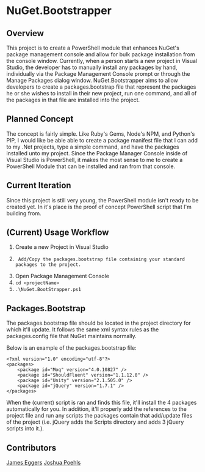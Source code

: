 # NuGet.Bootstrapper

## Overview

This project is to create a PowerShell module that enhances NuGet's package management console and allow for bulk package installation from the console window.  Currently, when a person starts a new project in Visual Studio, the developer has to manually install any packages by hand, individually via the Package Management Console prompt or through the Manage Packages dialog window.  NuGet.Bootstrapper aims to allow developers to create a packages.bootstrap file that represent the packages he or she wishes to install in their new project, run one command, and all of the packages in that file are installed into the project.

## Planned Concept

The concept is fairly simple.  Like Ruby's Gems, Node's NPM, and Python's PIP, I would like be able able to create a package manifest file that I can add to my .Net projects, type a simple command, and have the packages installed unto my project.  Since the Package Manager Console inside of Visual Studio is PowerShell, it makes the most sense to me to create a PowerShell Module that can be installed and ran from that console.

## Current Iteration

Since this project is still very young, the PowerShell module isn't ready to be created yet.  In it's place is the proof of concept PowerShell script that I'm building from.

## (Current) Usage Workflow

1. 	Create a new Project in Visual Studio
2.		Add/Copy the packages.bootstrap file containing your standard packages to the project.
3. 	Open Package Management Console
4. 	`cd <projectName>`
5. 	`.\NuGet.BootStrapper.ps1`

## Packages.Bootstrap

The packages.bootstrap file should be located in the project directory for which it'll update.  It follows the same xml syntax rules as the packages.config file that NuGet maintains normally.

Below is an example of the packages.bootstrap file:

	<?xml version="1.0" encoding="utf-8"?>
	<packages>
		<package id="Moq" version="4.0.10827" />
		<package id="ShouldFluent" version="1.1.12.0" />
		<package id="Unity" version="2.1.505.0" />
		<package id="jQuery" version="1.7.1" />
	</packages>
	
When the (current) script is ran and finds this file, it'll install the 4 packages automatically for you.  In addition, it'll properly add the references to the project file and run any scripts the packages contain that add/update files of the project (i.e. jQuery adds the Scripts directory and adds 3 jQuery scripts into it.).

## Contributors
[James Eggers](https://github.com/jameseggers1)
[Joshua Poehls](https://github.com/jpoehls)